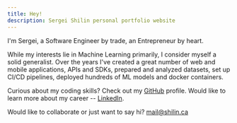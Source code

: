 ```yaml
---
title: Hey!
description: Sergei Shilin personal portfolio website
---
```


I'm Sergei, a Software Engineer by trade, an Entrepreneur by heart.

While my interests lie in Machine Learning primarily, I consider myself a solid generalist. Over the years I've created a great number of web and mobile applications, APIs and SDKs, prepared and analyzed datasets, set up CI/CD pipelines, deployed hundreds of ML models and docker containers.  

Curious about my coding skills? Check out my [GitHub](https://github.com/sergeyshilin) profile. Would like to learn more about my career -- [LinkedIn](https://www.linkedin.com/in/sergeyshilin).

Would like to collaborate or just want to say hi? [mail@shilin.ca](mailto:mail@shilin.ca)
